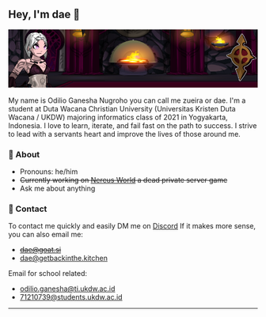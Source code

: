 ## Hey, I'm dae 👋

<a href="https://agathosune.world/" target="_blank">
  <img alt="banner" src="https://github.com/Loneth/Loneth/blob/main/assets/Github-Banner.png"/>
</a>

My name is Odilio Ganesha Nugroho you can call me zueira or dae. I'm a student at Duta Wacana Christian University (Universitas Kristen Duta Wacana / UKDW) majoring informatics class of 2021 in Yogyakarta, Indonesia. I love to learn, iterate, and fail fast on the path to success. I strive to lead with a servants heart and improve the lives of those around me.

### 🦄 About

- Pronouns: he/him
- ~~Currently working on [Nereus World](https://github.com/Nereus-Agathosune) a dead private server game~~
- Ask me about anything

### 🌈 Contact

To contact me quickly and easily DM me on [Discord](https://discord.com/users/693793268948926557) If it makes more sense, you can also email me:
- ~~dae@goat.si~~ 
- dae@getbackinthe.kitchen

Email for school related:
- odilio.ganesha@ti.ukdw.ac.id
- 71210739@students.ukdw.ac.id

---

<!--
**Loneth/Loneth** is a ✨ _special_ ✨ repository because its `README.md` (this file) appears on your GitHub profile.

Here are some ideas to get you started:

- 🔭 I’m currently working on ...
- 🌱 I’m currently learning ...
- 👯 I’m looking to collaborate on ...
- 🤔 I’m looking for help with ...
- 💬 Ask me about ...
- 📫 How to reach me: ...
- 😄 Pronouns: ...
- ⚡ Fun fact: ...s
-->
